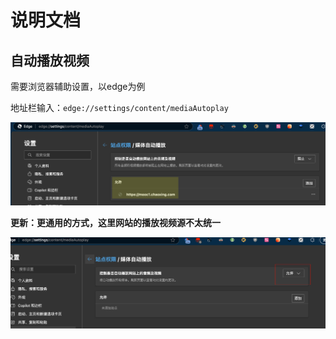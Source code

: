 # 说明文档

## 自动播放视频

需要浏览器辅助设置，以edge为例

地址栏输入：`edge://settings/content/mediaAutoplay`

![](./docs/imgs/mediaAutoplay.png)

**更新：更通用的方式，这里网站的播放视频源不太统一**

![](docs/imgs/mediaAutoplay-all.jpg)